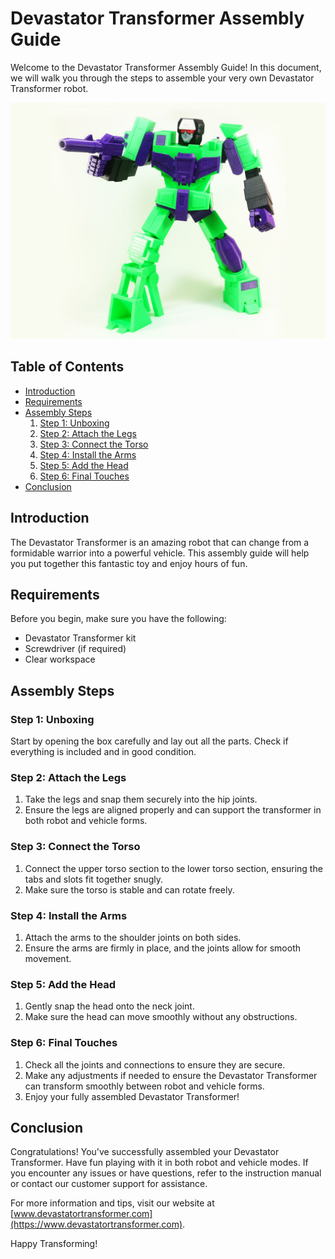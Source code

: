 # Devastator Transformer Assembly Guide

Welcome to the Devastator Transformer Assembly Guide! In this document, we will walk you through the steps to assemble your very own Devastator Transformer robot.

![Devastator Transformer](3d-printable-bulldozer-not-devastator-no-supports-3d-model-stl.jpg)

## Table of Contents
- [Introduction](#introduction)
- [Requirements](#requirements)
- [Assembly Steps](#assembly-steps)
  1. [Step 1: Unboxing](#step-1-unboxing)
  2. [Step 2: Attach the Legs](#step-2-attach-the-legs)
  3. [Step 3: Connect the Torso](#step-3-connect-the-torso)
  4. [Step 4: Install the Arms](#step-4-install-the-arms)
  5. [Step 5: Add the Head](#step-5-add-the-head)
  6. [Step 6: Final Touches](#step-6-final-touches)
- [Conclusion](#conclusion)

## Introduction
The Devastator Transformer is an amazing robot that can change from a formidable warrior into a powerful vehicle. This assembly guide will help you put together this fantastic toy and enjoy hours of fun.

## Requirements
Before you begin, make sure you have the following:
- Devastator Transformer kit
- Screwdriver (if required)
- Clear workspace

## Assembly Steps

### Step 1: Unboxing
Start by opening the box carefully and lay out all the parts. Check if everything is included and in good condition.

### Step 2: Attach the Legs
1. Take the legs and snap them securely into the hip joints.
2. Ensure the legs are aligned properly and can support the transformer in both robot and vehicle forms.

### Step 3: Connect the Torso
1. Connect the upper torso section to the lower torso section, ensuring the tabs and slots fit together snugly.
2. Make sure the torso is stable and can rotate freely.

### Step 4: Install the Arms
1. Attach the arms to the shoulder joints on both sides.
2. Ensure the arms are firmly in place, and the joints allow for smooth movement.

### Step 5: Add the Head
1. Gently snap the head onto the neck joint.
2. Make sure the head can move smoothly without any obstructions.

### Step 6: Final Touches
1. Check all the joints and connections to ensure they are secure.
2. Make any adjustments if needed to ensure the Devastator Transformer can transform smoothly between robot and vehicle forms.
3. Enjoy your fully assembled Devastator Transformer!

## Conclusion
Congratulations! You've successfully assembled your Devastator Transformer. Have fun playing with it in both robot and vehicle modes. If you encounter any issues or have questions, refer to the instruction manual or contact our customer support for assistance.

For more information and tips, visit our website at [www.devastatortransformer.com](https://www.devastatortransformer.com).

Happy Transforming!
